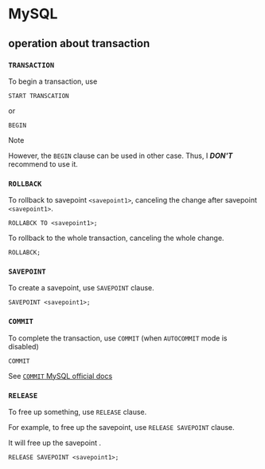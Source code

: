 # MySQL
## operation about transaction
### `TRANSACTION`
To begin a transaction, use

```
START TRANSCATION
```

or

```
BEGIN
```

> [!NOTE]
> However, the `BEGIN` clause can be used in other case. Thus, I ***DON'T*** recommend to use it.

### `ROLLBACK`
To rollback to savepoint `<savepoint1>`, canceling the change after savepoint `<savepoint1>`.

`ROLLABCK TO <savepoint1>;`

To rollback to the whole transaction, canceling the whole change. 

`ROLLABCK;`

### `SAVEPOINT`
To create a savepoint, use `SAVEPOINT` clause.

```
SAVEPOINT <savepoint1>;
```

### `COMMIT`
To complete the transaction, use `COMMIT` (when `AUTOCOMMIT` mode is disabled)

```
COMMIT
```

See [`COMMIT` MySQL official docs](https://dev.mysql.com/doc/refman/8.4/en/commit.html)

### `RELEASE`
To free up something, use `RELEASE` clause.

For example, to free up the savepoint, use `RELEASE SAVEPOINT` clause.

It will free up the savepoint <savepoint1>.
```
RELEASE SAVEPOINT <savepoint1>;
```
